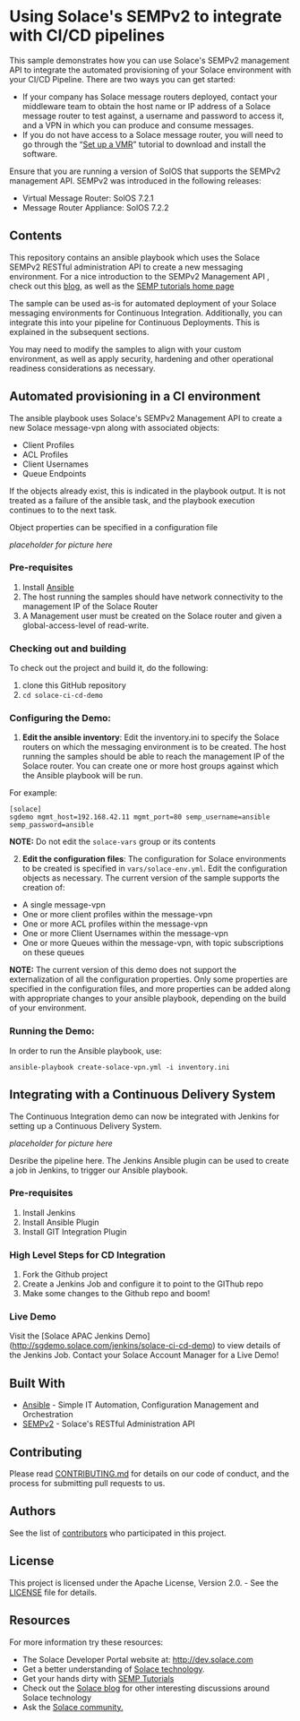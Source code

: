 # Using Solace's SEMPv2 to integrate with CI/CD pipelines

This sample demonstrates how you can use Solace's SEMPv2 management API to integrate the automated provisioning of your Solace environment with your CI/CD Pipeline. There are two ways you can get started:

- If your company has Solace message routers deployed, contact your middleware team to obtain the host name or IP address of a Solace message router to test against, a username and password to access it, and a VPN in which you can produce and consume messages.
- If you do not have access to a Solace message router, you will need to go through the “[Set up a VMR](http://docs.solace.com/Solace-VMR-Set-Up/Setting-Up-VMRs.htm)” tutorial to download and install the software.

Ensure that you are running a version of SolOS that supports the SEMPv2 management API. SEMPv2 was introduced in the following releases:
- Virtual Message Router: SolOS 7.2.1
- Message Router Appliance: SolOS 7.2.2

## Contents

This repository contains an ansible playbook which uses the Solace SEMPv2 RESTful administration API to create a new messaging environment. For a nice introduction to the SEMPv2 Management API , check out this [blog](https://solace.com/blog/products-tech/introducing-semp-v2-solace-message-routers-configuration-reinvented), as well as the [SEMP tutorials home page](http://dev.solace.com/get-started/semp-tutorials/)

The sample can be used as-is for automated deployment of your Solace messaging environments for Continuous Integration. Additionally, you can integrate this into your pipeline for Continuous Deployments. This is explained in the subsequent sections.

You may need to modify the samples to align with your custom environment, as well as apply security, hardening and other operational readiness considerations as necessary. 

## Automated provisioning in a CI environment

The ansible playbook uses Solace's SEMPv2 Management API to create a new Solace message-vpn along with associated objects:
- Client Profiles
- ACL Profiles
- Client Usernames
- Queue Endpoints

If the objects already exist, this is indicated in the playbook output. It is not treated as a failure of the ansible task, and the playbook execution continues to to the next task.
 
Object properties can be specified in a configuration file

*placeholder for picture here*

### Pre-requisites

1. Install [Ansible](https://www.ansible.com)
2. The host running the samples should have network connectivity to the management IP of the Solace Router
3. A Management user must be created on the Solace router and given a global-access-level of read-write.

### Checking out and building

To check out the project and build it, do the following:

  1. clone this GitHub repository
  2. `cd solace-ci-cd-demo`
 
### Configuring the Demo:

1. __Edit the ansible inventory__: Edit the inventory.ini to specify the Solace routers on which the messaging environment is to be created. The host running the samples should be able to reach the management IP of the Solace router. You can create one or more host groups against which the Ansible playbook will be run. 

For example:

```
[solace]
sgdemo mgmt_host=192.168.42.11 mgmt_port=80 semp_username=ansible semp_password=ansible
```

__NOTE:__ Do not edit the `solace-vars` group or its contents

2. __Edit the configuration files__: The configuration for Solace environments to be created is specified in `vars/solace-env.yml`. Edit the configuration objects as necessary. The current version of the sample supports the creation of:

- A single message-vpn
- One or more client profiles within the message-vpn
- One or more ACL profiles within the message-vpn
- One or more Client Usernames within the message-vpn
- One or more Queues within the message-vpn, with topic subscriptions on these queues

__NOTE:__ The current version of this demo does not support the externalization of all the configuration properties. Only some properties are specified in the configuration files, and more properties can be added along with appropriate changes to your ansible playbook, depending on the build of your environment.

### Running the Demo:

In order to run the Ansible playbook, use:

`ansible-playbook create-solace-vpn.yml -i inventory.ini `

## Integrating with a Continuous Delivery System

The Continuous Integration demo can now be integrated with Jenkins for setting up a Continuous Delivery System. 

*placeholder for picture here*

Desribe the pipeline here.
The Jenkins Ansible plugin can be used to create a job in Jenkins, to trigger our Ansible playbook. 

### Pre-requisites

1. Install Jenkins
2. Install Ansible Plugin 
3. Install GIT Integration Plugin


### High Level Steps for CD Integration

1. Fork the Github project
1. Create a Jenkins Job and configure it to point to the GIThub repo
1. Make some changes to the Github repo and boom!


### Live Demo

Visit the [Solace APAC Jenkins Demo] (http://sgdemo.solace.com/jenkins/solace-ci-cd-demo) to view details of the Jenkins Job. Contact your Solace Account Manager for a Live Demo!

## Built With

- [Ansible](https://www.ansible.com) - Simple IT Automation, Configuration Management and Orchestration
- [SEMPv2](https://docs.solace.com/SEMP/SEMP-Home.htm) - Solace's RESTful Administration API 

## Contributing

Please read [CONTRIBUTING.md](CONTRIBUTING.md) for details on our code of conduct, and the process for submitting pull requests to us.

## Authors

See the list of [contributors](https://github.com/srajgopalan/solace-ci-cd-demo/contributors) who participated in this project.

## License

This project is licensed under the Apache License, Version 2.0. - See the [LICENSE](LICENSE) file for details.

## Resources

For more information try these resources:

- The Solace Developer Portal website at: http://dev.solace.com
- Get a better understanding of [Solace technology](http://dev.solace.com/tech/).
- Get your hands dirty with [SEMP Tutorials](http://dev.solace.com/get-started/semp-tutorials/)
- Check out the [Solace blog](http://dev.solace.com/blog/) for other interesting discussions around Solace technology
- Ask the [Solace community.](http://dev.solace.com/community/)
